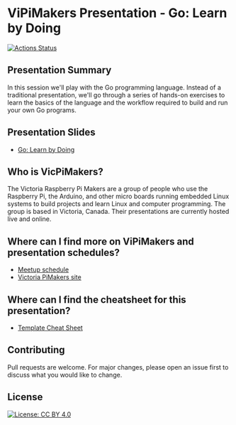 # ViPiMakers Presentation - Go: Learn by Doing

[![Actions Status](https://github.com/netserf/vicpimakers-presentation-go-learn-by-doing/workflows/Docs/badge.svg)](https://github.com/netserf/vicpimakers-presentation-go-learn-by-doing/actions)

## Presentation Summary

In this session we'll play with the Go programming language. Instead of a
traditional presentation, we'll go through a series of hands-on exercises to
learn the basics of the language and the workflow required to build and run your
own Go programs.

## Presentation Slides

* [Go: Learn by Doing](go-learn-by-doing.pdf)

## Who is VicPiMakers?

The Victoria Raspberry Pi Makers are a group of people who use the Raspberry Pi,
the Arduino, and other micro boards running embedded Linux systems to build
projects and learn Linux and computer programming. The group is based in
Victoria, Canada. Their presentations are currently hosted live and online.

## Where can I find more on ViPiMakers and presentation schedules?

* [Meetup schedule](https://www.meetup.com/Victoria-Raspberry-PiMakers-And-Others/events)
* [Victoria PiMakers site](https://vicpimakers.ca/)

## Where can I find the cheatsheet for this presentation?

* [Template Cheat Sheet](go-learn-by-doing-cheat-sheet.md)

## Contributing

Pull requests are welcome. For major changes, please open an issue first to
discuss what you would like to change.

## License

[![License: CC BY 4.0](https://img.shields.io/badge/License-CC_BY_4.0-lightgrey.svg)](https://creativecommons.org/licenses/by/4.0/)
